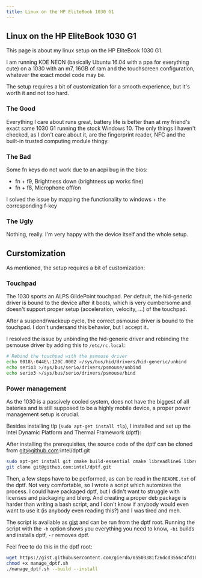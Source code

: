 ```yaml
---
title: Linux on the HP EliteBook 1030 G1
---
```


## Linux on the HP EliteBook 1030 G1

This page is about my linux setup on the HP EliteBook 1030 G1.

I am running KDE NEON (basically Ubuntu 16.04 with a ppa for everything cute)
on a 1030 with an m7, 16GB of ram and the touchscreen configuration, whatever the
exact model code may be.

The setup requires a bit of customization for a smooth experience, but it's
worth it and not too hard.

### The Good

Everything I care about runs great, battery life is better than at my friend's
exact same 1030 G1 running the stock Windows 10.  The only things I haven't
checked, as I don't care about it, are the fingerprint reader, NFC and the
built-in trusted computing module thingy.

### The Bad

Some fn keys do not work due to an acpi bug in the bios:

 - fn + f9, Brightness down (brightness up works fine)
 - fn + f8, Microphone off/on

I solved the issue by mapping the functionality to windows + the corresponding
f-key

### The Ugly

Nothing, really. I'm very happy with the device itself and the whole setup.

## Curstomization

As mentioned, the setup requires a bit of customization:

### Touchpad

The 1030 sports an ALPS GlidePoint touchpad. Per default, the hid-generic
driver is bound to the device after it boots, which is very cumbersome and
doesn't support proper setup (acceleration, velocity, ...) of the touchpad.

After a suspend/wackeup cycle, the correct psmouse driver is bound to the
touchpad.  I don't undersand this behavior, but I accept it..

I resolved the issue by unbinding the hid-generic driver and rebinding the
psmouse driver by adding this to `/etc/rc.local`:

```bash
# Rebind the touchpad with the psmouse driver
echo 0018\:044E\:120C.0002 >/sys/bus/hid/drivers/hid-generic/unbind
echo serio3 >/sys/bus/serio/drivers/psmouse/unbind
echo serio3 >/sys/bus/serio/drivers/psmouse/bind
```

### Power management

As the 1030 is a passively cooled system, does not have the biggest of all
bateries and is still supposed to be a highly mobile device, a proper power
management setup is crucial.

Besides installing tlp (`sudo apt-get install tlp`), I installed and set up the
Intel Dynamic Platform and Thermal Framework (dptf):

After installing the prerequisites, the source code of the dptf can be cloned
from git@github.com:intel/dptf.git

```bash
sudo apt-get install git cmake build-essential cmake libreadline6 libreadline6-dev
git clone git@github.com:intel/dptf.git
```

Then, a few steps have to be performed, as can be read in the `README.txt` of
the dptf. Not very comfortable, so I wrote a script which automizes the
process.  I could have packaged dptf, but I didn't want to struggle with
licenses and packaging and blerg. And creating a proper deb package is
harder than writing a bash script, and I don't know if anybody would even want
to use it (is anybody even reading this?) and I was tired and meh.

The script is available as [gist](https://gist.github.com/gierdo/05503381f26dcd3556c4fd1661db1545) and can be run from the dptf root. Running the script with the `-h` option shows you everything you need to know, `-bi` builds and installs dptf, `-r` removes dptf.

Feel free to do this in the dptf root:

```bash
wget https://gist.githubusercontent.com/gierdo/05503381f26dcd3556c4fd1661db1545/raw/b643b1f19d11550d8a184ceb5837d9d56364ab3f/manage_dptf.sh
chmod +x manage_dptf.sh
./manage_dptf.sh --build --install
```
